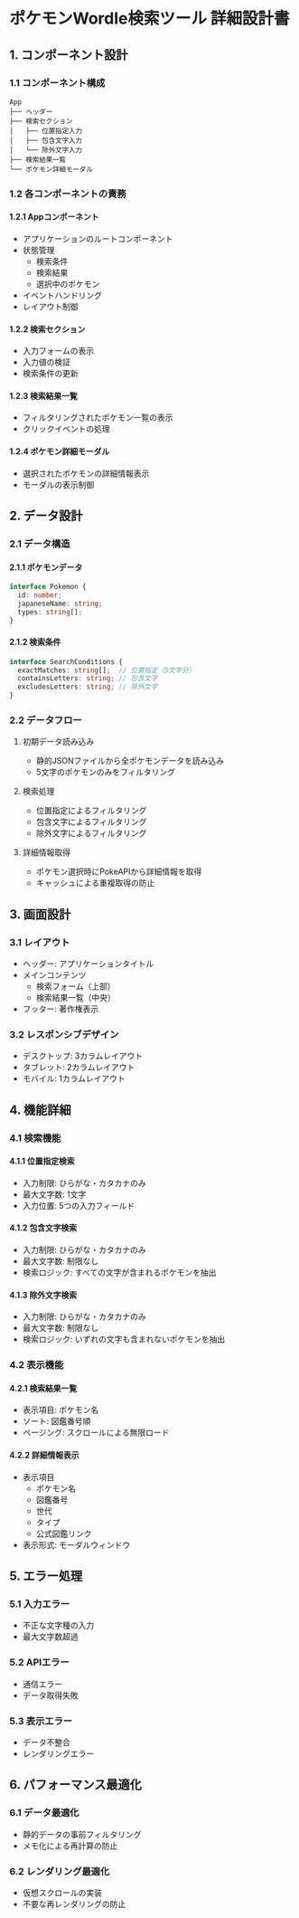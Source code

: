 # ポケモンWordle検索ツール 詳細設計書

## 1. コンポーネント設計

### 1.1 コンポーネント構成
```
App
├── ヘッダー
├── 検索セクション
│   ├── 位置指定入力
│   ├── 包含文字入力
│   └── 除外文字入力
├── 検索結果一覧
└── ポケモン詳細モーダル
```

### 1.2 各コンポーネントの責務

#### 1.2.1 Appコンポーネント
- アプリケーションのルートコンポーネント
- 状態管理
  - 検索条件
  - 検索結果
  - 選択中のポケモン
- イベントハンドリング
- レイアウト制御

#### 1.2.2 検索セクション
- 入力フォームの表示
- 入力値の検証
- 検索条件の更新

#### 1.2.3 検索結果一覧
- フィルタリングされたポケモン一覧の表示
- クリックイベントの処理

#### 1.2.4 ポケモン詳細モーダル
- 選択されたポケモンの詳細情報表示
- モーダルの表示制御

## 2. データ設計

### 2.1 データ構造

#### 2.1.1 ポケモンデータ
```typescript
interface Pokemon {
  id: number;
  japaneseName: string;
  types: string[];
}
```

#### 2.1.2 検索条件
```typescript
interface SearchConditions {
  exactMatches: string[];  // 位置指定（5文字分）
  containsLetters: string; // 包含文字
  excludesLetters: string; // 除外文字
}
```

### 2.2 データフロー

1. 初期データ読み込み
   - 静的JSONファイルから全ポケモンデータを読み込み
   - 5文字のポケモンのみをフィルタリング

2. 検索処理
   - 位置指定によるフィルタリング
   - 包含文字によるフィルタリング
   - 除外文字によるフィルタリング

3. 詳細情報取得
   - ポケモン選択時にPokeAPIから詳細情報を取得
   - キャッシュによる重複取得の防止

## 3. 画面設計

### 3.1 レイアウト
- ヘッダー: アプリケーションタイトル
- メインコンテンツ
  - 検索フォーム（上部）
  - 検索結果一覧（中央）
- フッター: 著作権表示

### 3.2 レスポンシブデザイン
- デスクトップ: 3カラムレイアウト
- タブレット: 2カラムレイアウト
- モバイル: 1カラムレイアウト

## 4. 機能詳細

### 4.1 検索機能

#### 4.1.1 位置指定検索
- 入力制限: ひらがな・カタカナのみ
- 最大文字数: 1文字
- 入力位置: 5つの入力フィールド

#### 4.1.2 包含文字検索
- 入力制限: ひらがな・カタカナのみ
- 最大文字数: 制限なし
- 検索ロジック: すべての文字が含まれるポケモンを抽出

#### 4.1.3 除外文字検索
- 入力制限: ひらがな・カタカナのみ
- 最大文字数: 制限なし
- 検索ロジック: いずれの文字も含まれないポケモンを抽出

### 4.2 表示機能

#### 4.2.1 検索結果一覧
- 表示項目: ポケモン名
- ソート: 図鑑番号順
- ページング: スクロールによる無限ロード

#### 4.2.2 詳細情報表示
- 表示項目
  - ポケモン名
  - 図鑑番号
  - 世代
  - タイプ
  - 公式図鑑リンク
- 表示形式: モーダルウィンドウ

## 5. エラー処理

### 5.1 入力エラー
- 不正な文字種の入力
- 最大文字数超過

### 5.2 APIエラー
- 通信エラー
- データ取得失敗

### 5.3 表示エラー
- データ不整合
- レンダリングエラー

## 6. パフォーマンス最適化

### 6.1 データ最適化
- 静的データの事前フィルタリング
- メモ化による再計算の防止

### 6.2 レンダリング最適化
- 仮想スクロールの実装
- 不要な再レンダリングの防止 